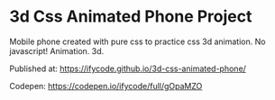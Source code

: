 # 3d Css Animated Phone Project
Mobile phone created with pure css to practice css 3d animation. No javascript! 
Animation. 3d.

Published at:
https://ifycode.github.io/3d-css-animated-phone/

Codepen:
https://codepen.io/ifycode/full/gOpaMZO
